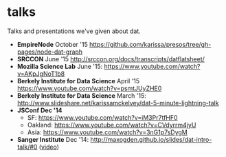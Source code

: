# talks
Talks and presentations we've given about dat.

* **EmpireNode** October '15 https://github.com/karissa/presos/tree/gh-pages/node-dat-graph
* **SRCCON** June '15 http://srccon.org/docs/transcripts/datflatsheet/
* **Mozilla Science Lab** June '15: https://www.youtube.com/watch?v=AKpJgNoT1b8
* **Berkely Institute for Data Science** April '15 https://www.youtube.com/watch?v=psmtJUyZHE0
* **Berkely Institute for Data Science**  March '15: http://www.slideshare.net/karissamckelvey/dat-5-minute-lightning-talk
* **JSConf Dec '14**
  * SF: https://www.youtube.com/watch?v=iM3Pr7tfHF0
  * Oakland: https://www.youtube.com/watch?v=CVdyrrm4jyU
  * Asia: https://www.youtube.com/watch?v=3nG1p7sDygM
* **Sanger Institute** Dec '14: http://maxogden.github.io/slides/dat-intro-talk/#0 ([video](https://www.youtube.com/watch?v=Ef17lkx7s0U))
